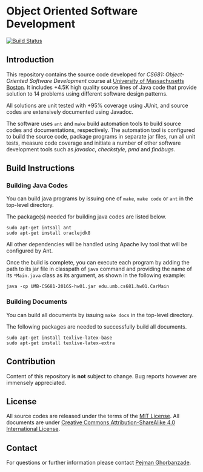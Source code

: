 # Object Oriented Software Development

[![Build Status](https://travis-ci.com/ghorbanzade/UMB-CS681-2016S.svg?token=qeVsJz4jt7qobqTJazMT&branch=master)](https://travis-ci.com/ghorbanzade/UMB-CS681-2016S)

## Introduction

This repository contains the source code developed for _CS681: Object-Oriented Software Development_ course at [University of Massachusetts Boston].
It includes +4.5K high quality source lines of Java code that provide solution to 14 problems using different software design patterns.

All solutions are unit tested with +95% coverage using JUnit, and source codes are extensively documented using Javadoc.

The software uses `ant` and `make` build automation tools to build source codes and documentations, respectively.
The automation tool is configured to build the source code, package programs in separate jar files, run all unit tests, measure code coverage and initiate a number of other software development tools such as _javadoc_, _checkstyle_, _pmd_ and _findbugs_.

## Build Instructions

### Building Java Codes

You can build java programs by issuing one of `make`, `make code` or `ant` in the top-level directory.

The package(s) needed for building java codes are listed below.

```
sudo apt-get intsall ant
sudo apt-get install oraclejdk8
```

All other dependencies will be handled using Apache Ivy tool that will be configured by Ant.

Once the build is complete, you can execute each program by adding the path to its jar file in classpath of `java` command and providing the name of its `*Main.java` class as its argument, as shown in the following example:

```
java -cp UMB-CS681-2016S-hw01.jar edu.umb.cs681.hw01.CarMain
```

### Building Documents

You can build all documents by issuing `make docs` in the top-level directory.

The following packages are needed to successfully build all documents.

```
sudo apt-get install texlive-latex-base
sudo apt-get install texlive-latex-extra
```

## Contribution

Content of this repository is __not__ subject to change.
Bug reports however are immensely appreciated.

## License

All source codes are released under the terms of the [MIT License].
All documents are under [Creative Commons Attribution-ShareAlike 4.0 International License].

## Contact

For questions or further information please contact [Pejman Ghorbanzade].

[University of Massachusetts Boston]: http://www.umb.edu
[MIT License]: https://github.com/ghorbanzade/UMB-CS681-2016S/blob/master/LICENSE
[Creative Commons Attribution-ShareAlike 4.0 International License]: https://github.com/ghorbanzade/UMB-CS681-2016S/blob/master/src/doc/LICENSE
[Pejman Ghorbanzade]: http://www.ghorbanzade.com
